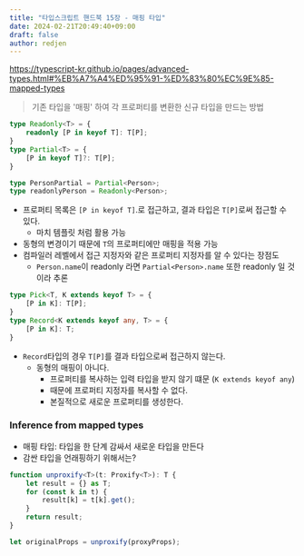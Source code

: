 ```yaml
---
title: "타입스크립트 핸드북 15장 - 매핑 타입"
date: 2024-02-21T20:49:40+09:00
draft: false
author: redjen
---
```

https://typescript-kr.github.io/pages/advanced-types.html#%EB%A7%A4%ED%95%91-%ED%83%80%EC%9E%85-mapped-types

> 기존 타입을 '매핑' 하여 각 프로퍼티를 변환한 신규 타입을 만드는 방법

```ts
type Readonly<T> = {
    readonly [P in keyof T]: T[P];
}
type Partial<T> = {
    [P in keyof T]?: T[P];
}

type PersonPartial = Partial<Person>;
type readonlyPerson = Readonly<Person>;
```

- 프로퍼티 목록은 `[P in keyof T]`.로 접근하고, 결과 타입은 `T[P]`로써 접근할 수 있다.
	- 마치 템플릿 처럼 활용 가능
- 동형의 변경이기 때문에 `T`의 프로퍼티에만 매핑을 적용 가능
- 컴파일러 레벨에서 접근 지정자와 같은 프로퍼티 지정자를 알 수 있다는 장점도
	- `Person.name`이 readonly 라면 `Partial<Person>.name` 또한 readonly 일 것이라 추론

```ts
type Pick<T, K extends keyof T> = {
    [P in K]: T[P];
}
type Record<K extends keyof any, T> = {
    [P in K]: T;
}
```

- `Record`타입의 경우 `T[P]`를 결과 타입으로써 접근하지 않는다.
	- 동형의 매핑이 아니다.
		- 프로퍼티를 복사하는 입력 타입을 받지 않기 떄문 (`K extends keyof any`)
		- 때문에 프로퍼티 지정자를 복사할 수 없다.
		- 본질적으로  새로운 프로퍼티를 생성한다.

### Inference from mapped types

- 매핑 타입: 타입을 한 단계 감싸서 새로운 타입을 만든다
- 감싼 타입을 언래핑하기 위해서는?

```ts
function unproxify<T>(t: Proxify<T>): T {
    let result = {} as T;
    for (const k in t) {
        result[k] = t[k].get();
    }
    return result;
}

let originalProps = unproxify(proxyProps);
```


